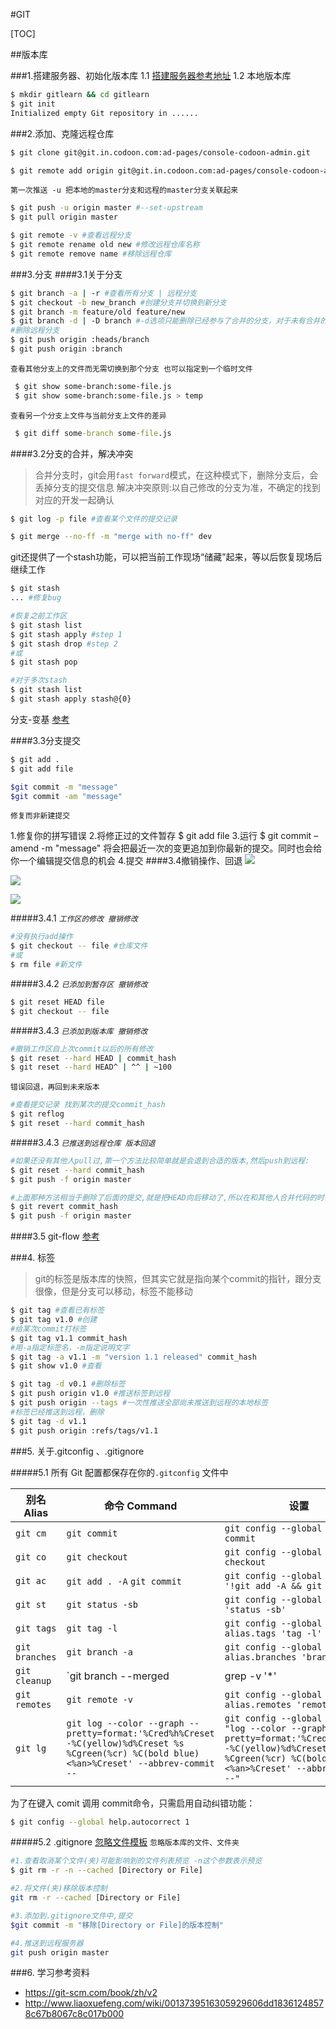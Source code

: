 #GIT

[TOC]

##版本库

###1.搭建服务器、初始化版本库
1.1 [搭建服务器参考地址](http://www.liaoxuefeng.com/wiki/0013739516305929606dd18361248578c67b8067c8c017b000/00137583770360579bc4b458f044ce7afed3df579123eca000)
1.2 本地版本库
```bash
$ mkdir gitlearn && cd gitlearn
$ git init 
Initialized empty Git repository in ......
```
###2.添加、克隆远程仓库
```bash
$ git clone git@git.in.codoon.com:ad-pages/console-codoon-admin.git
```
```bash
$ git remote add origin git@git.in.codoon.com:ad-pages/console-codoon-admin.git
```
`第一次推送 -u 把本地的master分支和远程的master分支关联起来`
```bash
$ git push -u origin master #--set-upstream
$ git pull origin master
```
```bash
$ git remote -v #查看远程分支
$ git remote rename old new #修改远程仓库名称
$ git remote remove name #移除远程仓库
```

###3.分支
####3.1关于分支
```bash
$ git branch -a | -r #查看所有分支 | 远程分支
$ git checkout -b new_branch #创建分支并切换到新分支
$ git branch -m feature/old feature/new
$ git branch -d | -D branch #-d选项只能删除已经参与了合并的分支，对于未有合并的分支是无法删除的。如果想强制删除一个分支，可以使用-D选项
#删除远程分支
$ git push origin :heads/branch
$ git push origin :branch
```

`查看其他分支上的文件而无需切换到那个分支 也可以指定到一个临时文件`
```bash
 $ git show some-branch:some-file.js
 $ git show some-branch:some-file.js > temp
```
`查看另一个分支上文件与当前分支上文件的差异`
```cmd
 $ git diff some-branch some-file.js
```
####3.2分支的合并，解决冲突
>合并分支时，git会用`fast forward`模式，在这种模式下，删除分支后，会丢掉分支的提交信息
>解决冲突原则:以自己修改的分支为准，不确定的找到对应的开发一起确认
```bash
$ git log -p file #查看某个文件的提交记录

$ git merge --no-ff -m "merge with no-ff" dev
```
git还提供了一个stash功能，可以把当前工作现场“储藏”起来，等以后恢复现场后继续工作
```bash
$ git stash
... #修复bug

#恢复之前工作区
$ git stash list
$ git stash apply #step 1
$ git stash drop #step 2
#或
$ git stash pop

#对于多次stash
$ git stash list
$ git stash apply stash@{0}
```
分支-变基  [参考](https://git-scm.com/book/zh/v2/Git-%E5%88%86%E6%94%AF-%E5%8F%98%E5%9F%BA)

####3.3分支提交
```bash
$ git add .
$ git add file

$git commit -m "message"
$git commit -am "message"

```
`修复而非新建提交`

1.修复你的拼写错误
2.将修正过的文件暂存 \$ git add file 
3.运行 $ git commit –amend -m "message" 将会把最近一次的变更追加到你最新的提交。同时也会给你一个编辑提交信息的机会
4.提交
####3.4撤销操作、回退
![](http://www.liaoxuefeng.com/files/attachments/001384907702917346729e9afbf4127b6dfbae9207af016000/0)

![](http://www.liaoxuefeng.com/files/attachments/001384907720458e56751df1c474485b697575073c40ae9000/0)

![](http://www.liaoxuefeng.com/files/attachments/0013849077337835a877df2d26742b88dd7f56a6ace3ecf000/0)

#####3.4.1 *`工作区的修改 撤销修改`*
```bash
#没有执行add操作 
$ git checkout -- file #仓库文件
#或
$ rm file #新文件
```
#####3.4.2 *`已添加到暂存区 撤销修改`*
```bash
$ git reset HEAD file
$ git checkout -- file
```
#####3.4.3 *`已添加到版本库 撤销修改`*
```bash
#撤销工作区自上次commit以后的所有修改
$ git reset --hard HEAD | commit_hash
$ git reset --hard HEAD^ | ^^ | ~100
```
`错误回退，再回到未来版本`
```bash
#查看提交记录 找到某次的提交commit_hash
$ git reflog
$ git reset --hard commit_hash
```
#####3.4.3 *`已推送到远程仓库 版本回退`*
```bash
#如果还没有其他人pull过,第一个方法比较简单就是会退到合适的版本,然后push到远程:
$ git reset --hard commit_hash
$ git push -f origin master
```
```bash
#上面那种方法相当于删除了后面的提交,就是把HEAD向后移动了,所以在和其他人合并代码的时候很容易冲突,所以用revert可能是更好的一种方法,它是基于你要恢复的版本创建了一个新的提交
$ git revert commit_hash
$ git push -f origin master
```
####3.5 git-flow
[参考](https://github.com/nvie/gitflow)


###4. 标签
>git的标签是版本库的快照，但其实它就是指向某个commit的指针，跟分支很像，但是分支可以移动，标签不能移动
```bash
$ git tag #查看已有标签
$ git tag v1.0 #创建
#给某次commit打标签
$ git tag v1.1 commit_hash 
#用-a指定标签名，-m指定说明文字
$ git tag -a v1.1 -m "version 1.1 released" commit_hash
$ git show v1.0 #查看

$ git tag -d v0.1 #删除标签
$ git push origin v1.0 #推送标签到远程
$ git push origin --tags #一次性推送全部尚未推送到远程的本地标签
#标签已经推送到远程，删除
$ git tag -d v1.1
$ git push origin :refs/tags/v1.1
```
###5. 关于.gitconfig 、.gitignore

#####5.1 所有 Git 配置都保存在你的`.gitconfig` 文件中

| 别名 Alias | 命令 Command | 设置  |
| - | --- | --- |
| `git cm` | `git commit` | `git config --global alias.cm commit` |
| `git co` | `git checkout` | `git config --global alias.co checkout` |
| `git ac` | `git add . -A` `git commit` | `git config --global alias.ac '!git add -A && git commit'` |
| `git st` | `git status -sb` | `git config --global alias.st 'status -sb'` |
| `git tags` | `git tag -l` | `git config --global alias.tags 'tag -l'` |
| `git branches` | `git branch -a` | `git config --global alias.branches 'branch -a'` |
| `git cleanup` | `git branch --merged | grep -v '*' | xargs git branch -d` | `git config --global alias.cleanup "!git branch --merged | grep -v '*' | xargs git branch -d"` |
| `git remotes` | `git remote -v` | `git config --global alias.remotes 'remote -v'` |
| `git lg` | `git log --color --graph --pretty=format:'%Cred%h%Creset -%C(yellow)%d%Creset %s %Cgreen(%cr) %C(bold blue)<%an>%Creset' --abbrev-commit --` | `git config --global alias.lg "log --color --graph --pretty=format:'%Cred%h%Creset -%C(yellow)%d%Creset %s %Cgreen(%cr) %C(bold blue)<%an>%Creset' --abbrev-commit --"` |

为了在键入 comit 调用 commit命令，只需启用自动纠错功能：
```bash
$ git config --global help.autocorrect 1
```

#####5.2 .gitignore  [忽略文件模板](https://github.com/github/gitignore)
`忽略版本库的文件、文件夹`
```bash
#1.查看取消某个文件(夹)可能影响到的文件列表预览 -n这个参数表示预览
$ git rm -r -n --cached [Directory or File]

#2.将文件(夹)移除版本控制
git rm -r --cached [Directory or File]

#3.添加到.gitignore文件中,提交
$git commit -m "移除[Directory or File]的版本控制"

#4.推送到远程服务器
git push origin master
```


###6. 学习参考资料
- https://git-scm.com/book/zh/v2
- http://www.liaoxuefeng.com/wiki/0013739516305929606dd18361248578c67b8067c8c017b000
